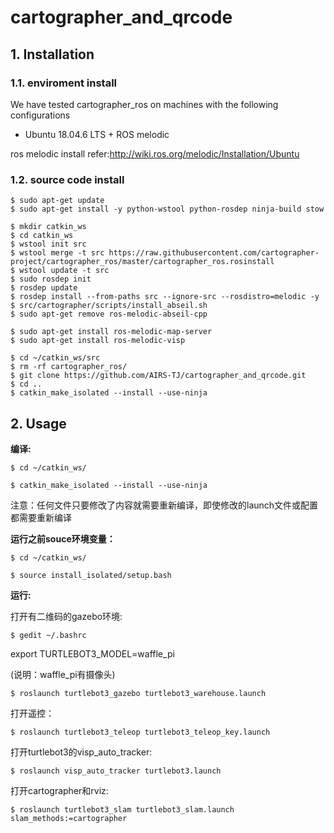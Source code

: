 # cartographer_and_qrcode

## 1. Installation

### 1.1. enviroment install

We have tested cartographer_ros on machines with the following configurations

* Ubuntu 18.04.6 LTS + ROS melodic

ros melodic install refer:http://wiki.ros.org/melodic/Installation/Ubuntu

### 1.2. source code install

	$ sudo apt-get update
	$ sudo apt-get install -y python-wstool python-rosdep ninja-build stow

	$ mkdir catkin_ws
	$ cd catkin_ws
	$ wstool init src
	$ wstool merge -t src https://raw.githubusercontent.com/cartographer-project/cartographer_ros/master/cartographer_ros.rosinstall
	$ wstool update -t src
	$ sudo rosdep init
	$ rosdep update
	$ rosdep install --from-paths src --ignore-src --rosdistro=melodic -y
	$ src/cartographer/scripts/install_abseil.sh
	$ sudo apt-get remove ros-melodic-abseil-cpp
	
	$ sudo apt-get install ros-melodic-map-server
	$ sudo apt-get install ros-melodic-visp

	$ cd ~/catkin_ws/src 
	$ rm -rf cartographer_ros/
	$ git clone https://github.com/AIRS-TJ/cartographer_and_qrcode.git
	$ cd ..
	$ catkin_make_isolated --install --use-ninja

## 2. Usage

**编译:**

	$ cd ~/catkin_ws/

	$ catkin_make_isolated --install --use-ninja 

注意：任何文件只要修改了内容就需要重新编译，即使修改的launch文件或配置都需要重新编译

**运行之前souce环境变量：**

	$ cd ~/catkin_ws/
	
	$ source install_isolated/setup.bash

**运行:**

打开有二维码的gazebo环境:

	$ gedit ~/.bashrc 
export TURTLEBOT3_MODEL=waffle_pi

(说明：waffle_pi有摄像头)

	$ roslaunch turtlebot3_gazebo turtlebot3_warehouse.launch

打开遥控：

	$ roslaunch turtlebot3_teleop turtlebot3_teleop_key.launch

打开turtlebot3的visp_auto_tracker:

	$ roslaunch visp_auto_tracker turtlebot3.launch 

打开cartographer和rviz:

	$ roslaunch turtlebot3_slam turtlebot3_slam.launch slam_methods:=cartographer

